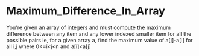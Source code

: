 # Maximum_Difference_In_Array
You're given an array of integers and must compute the maximum difference between any item and any lower indexed smaller item for all the possible pairs ie, for a given array a, find the maximum value of a[j]-a[i] for all i,j where 0&lt;=i&lt;j&lt;n and a[i]&lt;a[j]
